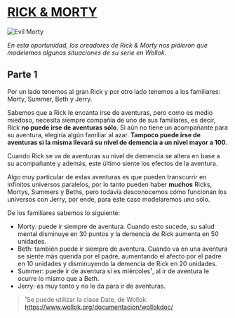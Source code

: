 # [RICK & MORTY](https://docs.google.com/document/d/1YPZMyKI4fFij22QM8QfbDU8pfV78bP7vesl2__HIj64/edit)

![Evil Morty](https://www.lasfuriasmagazine.com/wp-content/uploads/2022/02/Rick-y-Morty-Descubriendo-a-Evil-Morty.jpg)

_En esta oportunidad, los creadores de Rick & Morty nos pidieron que modelemos algunas situaciones de su serie en Wollok._

## Parte 1
Por un lado tenemos al gran Rick y por otro lado tenemos a los familiares: Morty, Summer, Beth y Jerry.

Sabemos que a Rick le encanta irse de aventuras, pero como es medio miedoso, necesita siempre compañía de uno de sus familiares, es decir, Rick **no puede irse de aventuras sólo**. Si aún no tiene un acompañante para su aventura, elegiría algún familiar al azar.
**Tampoco puede irse de aventuras si la misma llevará su nivel de demencia a un nivel mayor a 100.**

Cuando Rick se va de aventuras su nivel de demencia se altera en base a su acompañante y además, este último siente los efectos de la aventura.

Algo muy particular de estas aventuras es que pueden transcurrir en infinitos universos paralelos, por lo tanto pueden haber **muchos** Ricks, Mortys, Summers y Beths, pero todavía desconocemos cómo funcionan los universos con Jerry, por ende, para este caso modelaremos uno solo.

De los familiares sabemos lo siguiente:
- Morty: puede ir siempre de aventura. Cuando esto sucede, su salud mental disminuye en 30 puntos y la demencia de Rick aumenta en 50 unidades.
- Beth: también puede ir siempre de aventura. Cuando va en una aventura se siente más querida por el padre, aumentando el afecto por el padre en 10 unidades y disminuyendo la demencia de Rick en 20 unidades.    
- Summer: puede ir de aventura si es miércoles¹, al ir de aventura le ocurre lo mismo que a Beth.
- Jerry: es muy tonto y no le da para ir de aventuras.

> ¹Se puede utilizar la clase Date, de Wollok: https://www.wollok.org/documentacion/wollokdoc/
